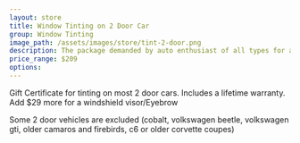 ```yaml
---
layout: store
title: Window Tinting on 2 Door Car
group: Window Tinting
image_path: /assets/images/store/tint-2-door.png
description: The package demanded by auto enthusiast of all types for a complete and extensive detailing service.
price_range: $209
options:
---
```



Gift Certificate for tinting on most 2 door cars. Includes a lifetime warranty. Add $29 more for a windshield visor/Eyebrow

Some 2 door vehicles are excluded (cobalt, volkswagen beetle, volkswagen gti, older camaros and firebirds, c6 or older corvette coupes)